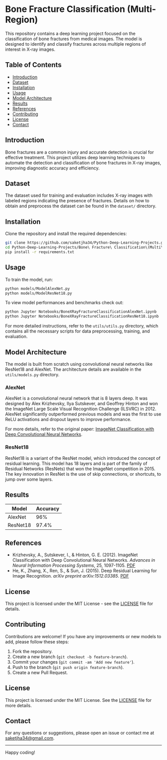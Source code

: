 
# Bone Fracture Classification (Multi-Region)

This repository contains a deep learning project focused on the classification of bone fractures from medical images. The model is designed to identify and classify fractures across multiple regions of interest in X-ray images.

## Table of Contents

- [Introduction](#introduction)
- [Dataset](#dataset)
- [Installation](#installation)
- [Usage](#usage)
- [Model Architecture](#model-architecture)
- [Results](#results)
- [References](#references)
- [Contributing](#contributing)
- [License](#license)
- [Contact](#contact)

## Introduction

Bone fractures are a common injury and accurate detection is crucial for effective treatment. This project utilizes deep learning techniques to automate the detection and classification of bone fractures in X-ray images, improving diagnostic accuracy and efficiency.

## Dataset

The dataset used for training and evaluation includes X-ray images with labeled regions indicating the presence of fractures. Details on how to obtain and preprocess the dataset can be found in the `dataset/` directory.

## Installation

Clone the repository and install the required dependencies:

```bash
git clone https://github.com/saketjha34/Python-Deep-Learning-Projects.git
cd Python-Deep-Learning-Projects/Bone\ Fracture\ Classification\(Multi\ Region\)
pip install -r requirements.txt
```

## Usage

To train the model, run:

```bash
python models/ModelAlexNet.py 
python models/ModelResNet18.py 
```

To view model performances and benchmarks check out:
```bash
python Jupyter Notebooks/BoneXRayFractureClassificationAlexNet.ipynb
python Jupyter Notebooks/BoneXRayFractureClassificationResNet18.ipynb
```

For more detailed instructions, refer to the `utils/utils.py` directory, which contains all the necessary scripts for data preprocessing, training, and evaluation.

## Model Architecture

The model is built from scratch using convolutional neural networks like ResNet18 and AlexNet. The architecture details are available in the `utils/models.py` directory.

### AlexNet

AlexNet is a convolutional neural network that is 8 layers deep. It was designed by Alex Krizhevsky, Ilya Sutskever, and Geoffrey Hinton and won the ImageNet Large Scale Visual Recognition Challenge (ILSVRC) in 2012. AlexNet significantly outperformed previous models and was the first to use ReLU activations and dropout layers to improve performance.

For more details, refer to the original paper: [ImageNet Classification with Deep Convolutional Neural Networks](https://papers.nips.cc/paper/4824-imagenet-classification-with-deep-convolutional-neural-networks.pdf).

### ResNet18

ResNet18 is a variant of the ResNet model, which introduced the concept of residual learning. This model has 18 layers and is part of the family of Residual Networks (ResNets) that won the ImageNet competition in 2015. The key innovation in ResNet is the use of skip connections, or shortcuts, to jump over some layers.

## Results

| Model   | Accuracy |
|---------|----------|
| AlexNet | 96%      |
| ResNet18| 97.4%    |

## References

- Krizhevsky, A., Sutskever, I., & Hinton, G. E. (2012). ImageNet Classification with Deep Convolutional Neural Networks. *Advances in Neural Information Processing Systems*, 25, 1097-1105. [PDF](https://papers.nips.cc/paper/4824-imagenet-classification-with-deep-convolutional-neural-networks.pdf)
- He, K., Zhang, X., Ren, S., & Sun, J. (2015). Deep Residual Learning for Image Recognition. *arXiv preprint arXiv:1512.03385*. [PDF](https://arxiv.org/abs/1512.03385)

## License

This project is licensed under the MIT License - see the [LICENSE](LICENSE) file for details.

## Contributing

Contributions are welcome! If you have any improvements or new models to add, please follow these steps:

1. Fork the repository.
2. Create a new branch (`git checkout -b feature-branch`).
3. Commit your changes (`git commit -am 'Add new feature'`).
4. Push to the branch (`git push origin feature-branch`).
5. Create a new Pull Request.

## License

This project is licensed under the MIT License. See the [LICENSE](../LICENSE) file for more details.

## Contact

For any questions or suggestions, please open an issue or contact me at saketjha34@gmail.com.

---

Happy coding!

